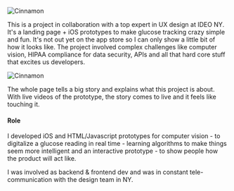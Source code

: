 ![Cinnamon](https://d1q7h0w9c0hiav.cloudfront.net/portfolios/images/000/003/844/featured/cinnamon-invest.png?1441877800)

This is a project in collaboration with a top expert in UX design at IDEO NY. It's a landing page + iOS prototypes to make glucose tracking crazy simple and fun. It's not out yet on the app store so I can only show a little bit of how it looks like. 
The project involved complex challenges like computer vision, HIPAA compliance for data security, APIs and all that hard core stuff that excites us developers.

![Cinnamon](https://d1q7h0w9c0hiav.cloudfront.net/portfolios/secondimages/000/003/844/additional/cinnamon-invest%2Bcopy.png?1441877800)

The whole page tells a big story and explains what this project is about. With live videos of the prototype, the story comes to live and it feels like touching it.

#### Role

I developed iOS and HTML/Javascript prototypes for computer vision - to digitalize a glucose reading in real time - learning algorithms to make things seem more intelligent and an interactive prototype - to show people how the product will act like. 

I was involved as backend & frontend dev and was in constant tele-communication with the design team in NY.
